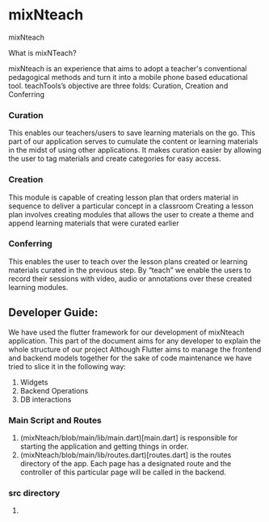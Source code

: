 # mixNteach
mixNteach

What is mixNTeach?

mixNteach is an experience that aims to adopt a teacher's conventional pedagogical methods and turn it into a mobile phone based educational tool. 
teachTools’s objective are three folds: Curation, Creation and Conferring

### Curation
This enables our teachers/users to save learning materials on the go.
This part of our application serves to cumulate the content or learning materials in the midst of using other applications.
It makes curation easier by allowing the user to tag materials and create categories for easy access.
### Creation
This module is capable of creating lesson plan that orders material in sequence to deliver a particular concept in a classroom
Creating a lesson plan involves creating modules that allows the user to create a theme and append learning materials that were curated earlier 
### Conferring
This enables the user to teach over the lesson plans created or learning materials curated in the previous step. 
By “teach” we enable the users to record their sessions with video, audio or annotations over these  created learning modules.

## Developer Guide:
We have used the flutter framework for our development of mixNteach application. 
This part of the document aims for any developer to explain the whole structure of our project
Although Flutter aims to manage the frontend and backend models together for the sake of code maintenance we have tried to slice it in the following way:
1. Widgets
2. Backend Operations
3. DB interactions

### Main Script and Routes
1. (mixNteach/blob/main/lib/main.dart)[main.dart] is responsible for starting the application and getting things in order. 
2. (mixNteach/blob/main/lib/routes.dart)[routes.dart] is the routes directory of the app. Each page has a designated route and the controller of this particular page will be called in the backend.

### src directory
1. 




